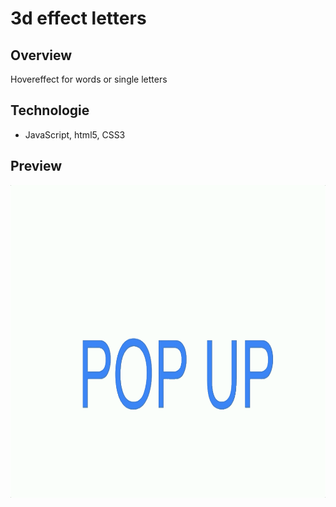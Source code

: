 # 3d effect letters

## Overview

Hovereffect for words or single letters

## Technologie

- JavaScript, html5, CSS3

## Preview

<img src="readmegif.gif" height=500px>